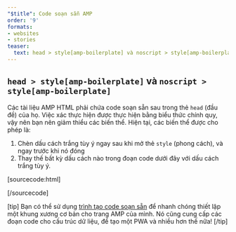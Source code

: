 ```yaml
---
"$title": Code soạn sẵn AMP
order: '9'
formats:
- websites
- stories
teaser:
  text: head > style[amp-boilerplate] và noscript > style[amp-boilerplate]
---
```


<!--
This file is imported from https://github.com/ampproject/amphtml/blob/master/spec/amp-boilerplate.md.
Please do not change this file.
If you have found a bug or an issue please
have a look and request a pull request there.
-->

<!---
Copyright 2015 The AMP HTML Authors. All Rights Reserved.

Licensed under the Apache License, Version 2.0 (the "License");
you may not use this file except in compliance with the License.
You may obtain a copy of the License at

      http://www.apache.org/licenses/LICENSE-2.0

Unless required by applicable law or agreed to in writing, software
distributed under the License is distributed on an "AS-IS" BASIS,
WITHOUT WARRANTIES OR CONDITIONS OF ANY KIND, either express or implied.
See the License for the specific language governing permissions and
limitations under the License.
-->

## `head > style[amp-boilerplate]` và `noscript > style[amp-boilerplate]` <a name="head--styleamp-boilerplate-and-noscript--styleamp-boilerplate"></a>

Các tài liệu AMP HTML phải chứa code soạn sẵn sau trong thẻ `head` (đầu đề) của họ. Việc xác thực hiện được thực hiện bằng biểu thức chính quy, vậy nên bạn nên giảm thiểu các biến thể. Hiện tại, các biến thể được cho phép là:

1. Chèn dấu cách trắng tùy ý ngay sau khi mở thẻ `style` (phong cách), và ngay trước khi nó đóng
2. Thay thế bất kỳ dấu cách nào trong đoạn code dưới đây với dấu cách trắng tùy ý.

<!-- prettier-ignore-start -->

[sourcecode:html]
<style amp-boilerplate>body{-webkit-animation:-amp-start 8s steps(1,end) 0s 1 normal both;-moz-animation:-amp-start 8s steps(1,end) 0s 1 normal both;-ms-animation:-amp-start 8s steps(1,end) 0s 1 normal both;animation:-amp-start 8s steps(1,end) 0s 1 normal both}@-webkit-keyframes -amp-start{from{visibility:hidden}to{visibility:visible}}@-moz-keyframes -amp-start{from{visibility:hidden}to{visibility:visible}}@-ms-keyframes -amp-start{from{visibility:hidden}to{visibility:visible}}@-o-keyframes -amp-start{from{visibility:hidden}to{visibility:visible}}@keyframes -amp-start{from{visibility:hidden}to{visibility:visible}}</style><noscript><style amp-boilerplate>body{-webkit-animation:none;-moz-animation:none;-ms-animation:none;animation:none}</style></noscript>
[/sourcecode]

<!-- prettier-ignore-end -->

[tip] Bạn có thể sử dụng [trình tạo code soạn sẵn](https://amp.dev/boilerplate) để nhanh chóng thiết lập một khung xương cơ bản cho trang AMP của mình. Nó cũng cung cấp các đoạn code cho cấu trúc dữ liệu, để tạo một PWA và nhiều hơn thế nữa! [/tip]
